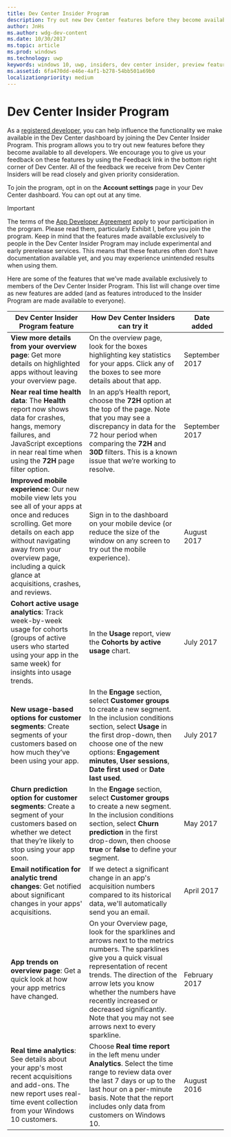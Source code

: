 ```yaml
---
title: Dev Center Insider Program
description: Try out new Dev Center features before they become available to all developers and let us know what you think.
author: JnHs
ms.author: wdg-dev-content
ms.date: 10/30/2017
ms.topic: article
ms.prod: windows
ms.technology: uwp
keywords: windows 10, uwp, insiders, dev center insider, preview features
ms.assetid: 6fa470dd-e46e-4af1-b278-54bb501a69b0
localizationpriority: medium
---
```


# Dev Center Insider Program

As a [registered developer](http://go.microsoft.com/fwlink/?LinkID=615100), you can help influence the functionality we make available in the Dev Center dashboard by joining the Dev Center Insider Program. This program allows you to try out new features before they become available to all developers. We encourage you to give us your feedback on these features by using the Feedback link in the bottom right corner of Dev Center. All of the feedback we receive from Dev Center Insiders will be read closely and given priority consideration.

To join the program, opt in on the **Account settings** page in your Dev Center dashboard. You can opt out at any time.

> [!IMPORTANT]
> The terms of the [App Developer Agreement](https://msdn.microsoft.com/windows/apps/hh694058.aspx) apply to your participation in the program. Please read them, particularly Exhibit I, before you join the program. Keep in mind that the features made available exclusively to people in the Dev Center Insider Program may include experimental and early prerelease services. This means that these features often don’t have documentation available yet, and you may experience unintended results when using them.

Here are some of the features that we’ve made available exclusively to members of the Dev Center Insider Program. This list will change over time as new features are added (and as features introduced to the Insider Program are made available to everyone).

| Dev Center Insider Program feature   | How Dev Center Insiders can try it | Date added |
|--------------------------------------|------------------------------------|------------|
|**View more details from your overview page**: Get more details on highlighted apps without leaving your overview page. | On the overview page, look for the boxes highlighting key statistics for your apps. Click any of the boxes to see more details about that app. | September 2017 |
|**Near real time health data**: The **Health** report now shows data for crashes, hangs, memory failures, and JavaScript exceptions in near real time when using the **72H** page filter option.  | In an app’s Health report, choose the **72H** option at the top of the page. Note that you may see a discrepancy in data for the 72 hour period when comparing the **72H** and **30D** filters. This is a known issue that we’re working to resolve.  | September 2017|
|**Improved mobile experience**: Our new mobile view lets you see all of your apps at once and reduces scrolling. Get more details on each app without navigating away from your overview page, including a quick glance at acquisitions, crashes, and reviews. | Sign in to the dashboard on your mobile device (or reduce the size of the window on any screen to try out the mobile experience). | August 2017 |
|**Cohort active usage analytics**: Track week-by-week usage for cohorts (groups of active users who started using your app in the same week) for insights into usage trends.  | In the **Usage** report, view the **Cohorts by active usage** chart.  |July 2017|
|**New usage-based options for customer segments**: Create segments of your customers based on how much they’ve been using your app. | In the **Engage** section, select **Customer groups** to create a new segment. In the inclusion conditions section, select **Usage** in the first drop-down, then choose one of the new options: **Engagement minutes**, **User sessions**, **Date first used** or **Date last used**. |July 2017|
|**Churn prediction option for customer segments**: Create a segment of your customers based on whether we detect that they’re likely to stop using your app soon.  | In the **Engage** section, select **Customer groups** to create a new segment. In the inclusion conditions section, select **Churn prediction** in the first drop-down, then choose **true** or **false** to define your segment. |May 2017|
|**Email notification for analytic trend changes**: Get notified about significant changes in your apps' acquisitions. | If we detect a significant change in an app's acquisition numbers compared to its historical data, we'll automatically send you an email. |April 2017|
|**App trends on overview page**: Get a quick look at how your app metrics have changed. | On your Overview page, look for the sparklines and arrows next to the metrics numbers. The sparklines give you a quick visual representation of recent trends. The direction of the arrow lets you know whether the numbers have recently increased or decreased significantly. Note that you may not see arrows next to every sparkline. |February 2017|
|**Real time analytics**: See details about your app's most recent acquisitions and add-ons. The new report uses real-time event collection from your Windows 10 customers. | Choose **Real time report** in the left menu under **Analytics**. Select the time range to review data over the last 7 days or up to the last hour on a per-minute basis. Note that the report includes only data from customers on Windows 10.  |August 2016|
